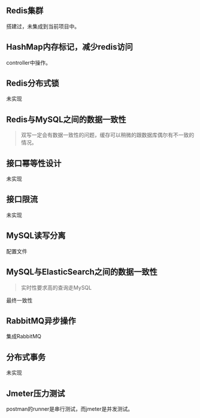## Redis集群
搭建过，未集成到当前项目中。
## HashMap内存标记，减少redis访问
controller中操作。
## Redis分布式锁
未实现
## Redis与MySQL之间的数据一致性
> 双写一定会有数据一致性的问题，缓存可以稍微的跟数据库偶尔有不一致的情况。
## 接口幂等性设计
未实现
## 接口限流
未实现
## MySQL读写分离
配置文件
## MySQL与ElasticSearch之间的数据一致性
> 实时性要求高的查询走MySQL

最终一致性
## RabbitMQ异步操作
集成RabbitMQ
## 分布式事务
未实现
## Jmeter压力测试
postman的runner是串行测试，而jmeter是并发测试。
